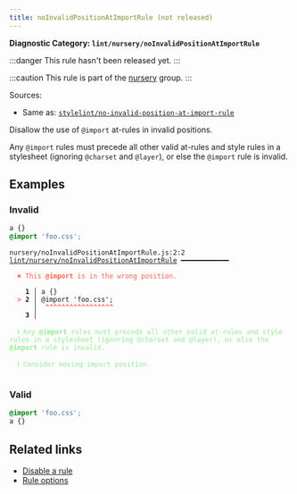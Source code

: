 ```yaml
---
title: noInvalidPositionAtImportRule (not released)
---
```


**Diagnostic Category: `lint/nursery/noInvalidPositionAtImportRule`**

:::danger
This rule hasn't been released yet.
:::

:::caution
This rule is part of the [nursery](/linter/rules/#nursery) group.
:::

Sources: 
- Same as: <a href="https://github.com/stylelint/stylelint/blob/main/lib/rules/no-invalid-position-at-import-rule/README.md" target="_blank"><code>stylelint/no-invalid-position-at-import-rule</code></a>

Disallow the use of `@import` at-rules in invalid positions.

Any `@import` rules must precede all other valid at-rules and style rules in a stylesheet (ignoring `@charset` and `@layer`), or else the `@import` rule is invalid.

## Examples

### Invalid

```css
a {}
@import 'foo.css';
```

<pre class="language-text"><code class="language-text">nursery/noInvalidPositionAtImportRule.js:2:2 <a href="https://biomejs.dev/linter/rules/no-invalid-position-at-import-rule">lint/nursery/noInvalidPositionAtImportRule</a> ━━━━━━━━━━━━

<strong><span style="color: Tomato;">  </span></strong><strong><span style="color: Tomato;">✖</span></strong> <span style="color: Tomato;">This </span><span style="color: Tomato;"><strong>@import</strong></span><span style="color: Tomato;"> is in the wrong position.</span>
  
    <strong>1 │ </strong>a {}
<strong><span style="color: Tomato;">  </span></strong><strong><span style="color: Tomato;">&gt;</span></strong> <strong>2 │ </strong>@import 'foo.css';
   <strong>   │ </strong> <strong><span style="color: Tomato;">^</span></strong><strong><span style="color: Tomato;">^</span></strong><strong><span style="color: Tomato;">^</span></strong><strong><span style="color: Tomato;">^</span></strong><strong><span style="color: Tomato;">^</span></strong><strong><span style="color: Tomato;">^</span></strong><strong><span style="color: Tomato;">^</span></strong><strong><span style="color: Tomato;">^</span></strong><strong><span style="color: Tomato;">^</span></strong><strong><span style="color: Tomato;">^</span></strong><strong><span style="color: Tomato;">^</span></strong><strong><span style="color: Tomato;">^</span></strong><strong><span style="color: Tomato;">^</span></strong><strong><span style="color: Tomato;">^</span></strong><strong><span style="color: Tomato;">^</span></strong><strong><span style="color: Tomato;">^</span></strong><strong><span style="color: Tomato;">^</span></strong>
    <strong>3 │ </strong>
  
<strong><span style="color: lightgreen;">  </span></strong><strong><span style="color: lightgreen;">ℹ</span></strong> <span style="color: lightgreen;">Any </span><span style="color: lightgreen;"><strong>@import</strong></span><span style="color: lightgreen;"> rules must precede all other valid at-rules and style rules in a stylesheet (ignoring @charset and @layer), or else the </span><span style="color: lightgreen;"><strong>@import</strong></span><span style="color: lightgreen;"> rule is invalid.</span>
  
<strong><span style="color: lightgreen;">  </span></strong><strong><span style="color: lightgreen;">ℹ</span></strong> <span style="color: lightgreen;">Consider moving import position.</span>
  
</code></pre>

### Valid

```css
@import 'foo.css';
a {}
```

## Related links

- [Disable a rule](/linter/#disable-a-lint-rule)
- [Rule options](/linter/#rule-options)
